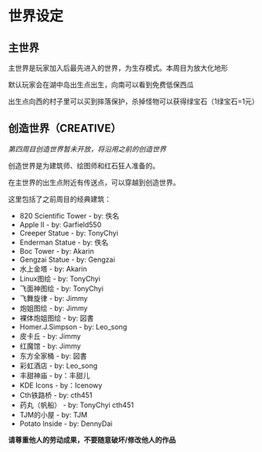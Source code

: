 # 世界设定
## 主世界
主世界是玩家加入后最先进入的世界，为生存模式。本周目为放大化地形

默认玩家会在湖中岛出生点出生，向南可以看到免费低保西瓜

出生点向西的村子里可以买到摔落保护，杀掉怪物可以获得绿宝石（1绿宝石=1元）

## 创造世界（CREATIVE）
*第四周目创造世界暂未开放，将沿用之前的创造世界*

创造世界是为建筑师、绘图师和红石狂人准备的。

在主世界的出生点附近有传送点，可以穿越到创造世界。

这里包括了之前周目的经典建筑：

* 820 Scientific Tower - by: 佚名
* Apple II - by: Garfield550
* Creeper Statue - by: TonyChyi
* Enderman Statue - by: 佚名
* Boc Tower - by: Akarin
* Gengzai Statue - by: Gengzai
* 水上金塔 - by: Akarin
* Linux图绘 - by: TonyChyi
* 飞面神图绘 - by: TonyChyi
* 飞舞旋律 - by: Jimmy
* 炮姐图绘 - by: Jimmy
* 裸体炮姐图绘 - by: 図書
* Homer.J.Simpson - by: Leo_song
* 皮卡丘 - by: Jimmy
* 红魔馆 - by: Jimmy
* 东方全家桶 - by: 図書
* 彩虹酒店 - by: Leo_song
* 丰甜神庙 - by：丰甜儿
* KDE Icons - by：Icenowy
* Cth铁路桥 - by: cth451
* 药丸（帆船） - by: TonyChyi cth451
* TJM的小屋 - by: TJM
* Potato Inside - by: DennyDai

**请尊重他人的劳动成果，不要随意破坏/修改他人的作品**
